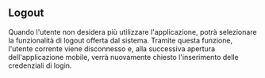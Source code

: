 ## Logout
Quando l'utente non desidera più utilizzare l'applicazione, potrà selezionare la funzionalità di logout offerta dal sistema.
Tramite questa funzione, l'utente corrente viene disconnesso e, alla successiva apertura dell'applicazione mobile, verrà nuovamente chiesto l'inserimento delle credenziali di login.